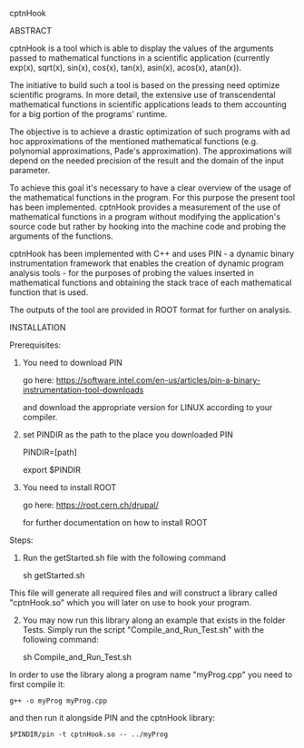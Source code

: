 cptnHook


ABSTRACT

cptnHook is a tool which is able to display the values of the arguments passed 
to mathematical functions in a scientific application (currently exp(x), 
sqrt(x), sin(x), cos(x), tan(x), asin(x), acos(x), atan(x)).

The initiative to build such a tool is based on the pressing need optimize 
scientific programs.
In more detail, the extensive use of transcendental mathematical functions in 
scientific applications leads to them accounting for a big portion of the 
programs' runtime. 

The objective is to achieve a drastic optimization of such programs with ad hoc 
approximations of the mentioned mathematical functions (e.g. polynomial 
approximations, Pade's approximation). The approximations will depend on the 
needed precision of the result and the domain of the input parameter.

To achieve this goal it's necessary to have a clear overview of the usage of 
the mathematical functions in the program. For this purpose the present tool 
has been implemented. cptnHook provides a measurement of the use of 
mathematical functions in a program without modifying the application's source 
code but rather by hooking into the machine code and probing the arguments of 
the functions.

cptnHook has been implemented with C++ and uses PIN - a dynamic binary 
instrumentation framework that enables the creation of dynamic program analysis 
tools - for the purposes of probing the values inserted in mathematical functions 
and obtaining the stack trace of each mathematical function that is used. 

The outputs of the tool are provided in ROOT format for further on analysis.


INSTALLATION

Prerequisites:

1.	You need to download PIN

    go here: https://software.intel.com/en-us/articles/pin-a-binary-instrumentation-tool-downloads
    
    and download the appropriate version for LINUX according to your compiler.

2.	set PINDIR as the path to the place you downloaded PIN

    PINDIR=[path]

    export $PINDIR

3.	You need to install ROOT

    go here: https://root.cern.ch/drupal/
    
    for further documentation on how to install ROOT

Steps:

1. Run the getStarted.sh file with the following command

    sh getStarted.sh
  
  This file will generate all required files and will construct a library called "cptnHook.so" which you will later on   use to hook your program.

2. You may now run this library along an example that exists in the folder Tests. Simply run the script
  "Compile_and_Run_Test.sh" with the following command:

    sh Compile_and_Run_Test.sh

  In order to use the library along a program name "myProg.cpp" you need to first compile it:
  
    g++ -o myProg myProg.cpp
    
  and then run it alongside PIN and the cptnHook library:
  
    $PINDIR/pin -t cptnHook.so -- ../myProg
